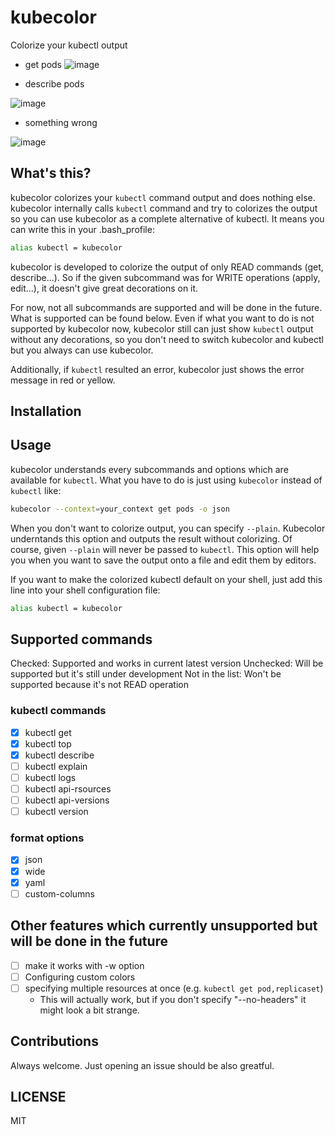 # kubecolor

Colorize your kubectl output

* get pods
![image](https://user-images.githubusercontent.com/60682957/95655156-43e7a880-0b40-11eb-9dde-f99f0b34e7a8.png)

* describe pods

![image](https://user-images.githubusercontent.com/60682957/95655177-71345680-0b40-11eb-9003-077e86d24ab1.png)

* something wrong

![image](https://user-images.githubusercontent.com/60682957/95655195-890bda80-0b40-11eb-8688-5d090ec95926.png)

## What's this?

kubecolor colorizes your `kubectl` command output and does nothing else.
kubecolor internally calls `kubectl` command and try to colorizes the output so
you can use kubecolor as a complete alternative of kubectl. It means you can write this in your .bash_profile:

```sh
alias kubectl = kubecolor
```

kubecolor is developed to colorize the output of only READ commands (get, describe...). 
So if the given subcommand was for WRITE operations (apply, edit...), it doesn't give great decorations on it.

For now, not all subcommands are supported and will be done in the future. What is supported can be found below.
Even if what you want to do is not supported by kubecolor now, kubecolor still can just show `kubectl` output without any decorations,
so you don't need to switch kubecolor and kubectl but you always can use kubecolor.

Additionally, if `kubectl` resulted an error, kubecolor just shows the error message in red or yellow.

## Installation

## Usage

kubecolor understands every subcommands and options which are available for `kubectl`. What you have to do is just using `kubecolor`
instead of `kubectl` like:

```sh
kubecolor --context=your_context get pods -o json
```

When you don't want to colorize output, you can specify `--plain`. Kubecolor underntands this option and
outputs the result without colorizing. Of course, given `--plain` will never be passed to `kubectl`.
This option will help you when you want to save the output onto a file and edit them by editors.

If you want to make the colorized kubectl default on your shell, just add this line into your shell configuration file:

```sh
alias kubectl = kubecolor
```

## Supported commands

Checked: Supported and works in current latest version
Unchecked: Will be supported but it's still under development
Not in the list: Won't be supported because it's not READ operation

### kubectl commands

- [x] kubectl get
- [x] kubectl top
- [x] kubectl describe
- [ ] kubectl explain
- [ ] kubectl logs
- [ ] kubectl api-rsources
- [ ] kubectl api-versions
- [ ] kubectl version

### format options

- [x] json
- [x] wide
- [x] yaml
- [ ] custom-columns

## Other features which currently unsupported but will be done in the future

- [ ] make it works with -w option
- [ ] Configuring custom colors
- [ ] specifying multiple resources at once (e.g. `kubectl get pod,replicaset`)
  - This will actually work, but if you don't specify "--no-headers" it might look a bit strange.

## Contributions

Always welcome. Just opening an issue should be also greatful.

## LICENSE

MIT
